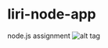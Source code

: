 # liri-node-app
node.js assignment
![alt tag](https://www.dropbox.com/s/p37sgvt74tkd89u/Screenshot%202018-09-30%2009.24.32.png?dl=0 "Switch case")

